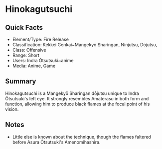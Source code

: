 # Hinokagutsuchi

## Quick Facts
- Element/Type: Fire Release
- Classification: Kekkei Genkai~Mangekyō Sharingan, Ninjutsu, Dōjutsu,
- Class: Offensive
- Range: Short
- Users: Indra Ōtsutsuki~anime
- Media: Anime, Game

## Summary
Hinokagutsuchi is a Mangekyō Sharingan dōjutsu unique to Indra Ōtsutsuki's left eye. It strongly resembles Amaterasu in both form and function, allowing him to produce black flames at the focal point of his vision.

## Notes
- Little else is known about the technique, though the flames faltered before Asura Ōtsutsuki's Amenomihashira.
